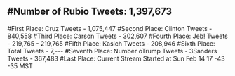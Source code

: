#Number of Rubio Tweets: 1,397,673
---
#First Place: Cruz Tweets - 1,075,447
#Second Place: Clinton Tweets - 840,558
#Third Place: Carson Tweets - 302,607
#Fourth Place: Jeb! Tweets - 219,765 - 219,765
#Fifth Place: Kasich Tweets - 208,946
#Sixth Place: Total Tweets - 7,---
#Seventh Place: Number oTrump Tweets - 3Sanders Tweets - 367,483
#Last Place: Current Stream Started at Sun Feb 14 17 -43 -35 MST
